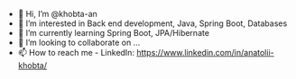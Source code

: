 - 👋 Hi, I’m @khobta-an
- 👀 I’m interested in Back end development, Java, Spring Boot, Databases
- 🌱 I’m currently learning Spring Boot, JPA/Hibernate
- 💞️ I’m looking to collaborate on ...
- 📫 How to reach me - LinkedIn: https://www.linkedin.com/in/anatolii-khobta/

<!---
khobta-an/khobta-an is a ✨ special ✨ repository because its `README.md` (this file) appears on your GitHub profile.
You can click the Preview link to take a look at your changes.
--->
